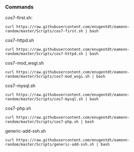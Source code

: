 ### Commands

cos7-first.sh:

`curl https://raw.githubusercontent.com/enugentdt/eamonn-random/master/Scripts/cos7-first.sh | bash`

cos7-httpd.sh

`curl https://raw.githubusercontent.com/enugentdt/eamonn-random/master/Scripts/cos7-httpd.sh | bash`

cos7-mod_wsgi.sh

`curl https://raw.githubusercontent.com/enugentdt/eamonn-random/master/Scripts/cos7-mod_wsgi.sh | bash`

cos7-mysql.sh

`curl https://raw.githubusercontent.com/enugentdt/eamonn-random/master/Scripts/cos7-mysql.sh | bash`

cos7-php.sh

`curl https://raw.githubusercontent.com/enugentdt/eamonn-random/master/Scripts/cos7-php.sh | bash`

generic-add-ssh.sh

`curl https://raw.githubusercontent.com/enugentdt/eamonn-random/master/Scripts/generic-add-ssh.sh | bash`

